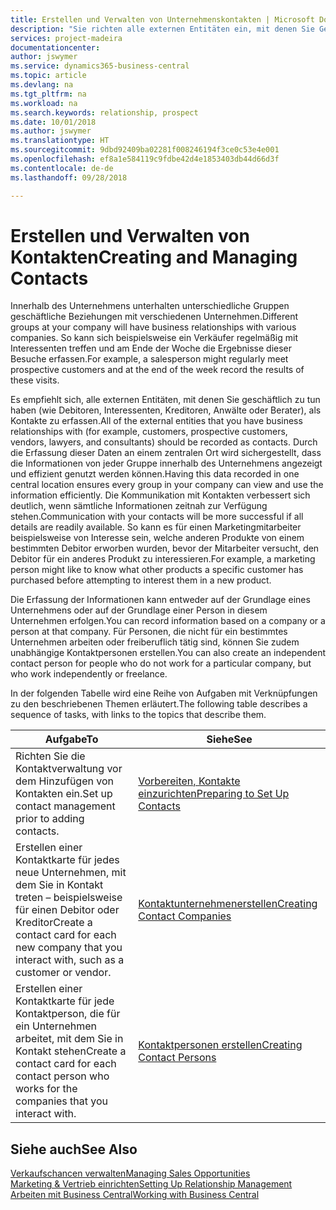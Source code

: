 ```yaml
---
title: Erstellen und Verwalten von Unternehmenskontakten | Microsoft Docs
description: "Sie richten alle externen Entitäten ein, mit denen Sie Geschäftsbeziehungen haben (wie Debitoren, Interessenten, Kreditoren und Berater)."
services: project-madeira
documentationcenter: 
author: jswymer
ms.service: dynamics365-business-central
ms.topic: article
ms.devlang: na
ms.tgt_pltfrm: na
ms.workload: na
ms.search.keywords: relationship, prospect
ms.date: 10/01/2018
ms.author: jswymer
ms.translationtype: HT
ms.sourcegitcommit: 9dbd92409ba02281f008246194f3ce0c53e4e001
ms.openlocfilehash: ef8a1e584119c9fdbe42d4e1853403db44d66d3f
ms.contentlocale: de-de
ms.lasthandoff: 09/28/2018

---
```

# <a name="creating-and-managing-contacts"></a><span data-ttu-id="df0ea-103">Erstellen und Verwalten von Kontakten</span><span class="sxs-lookup"><span data-stu-id="df0ea-103">Creating and Managing Contacts</span></span>
<span data-ttu-id="df0ea-104">Innerhalb des Unternehmens unterhalten unterschiedliche Gruppen geschäftliche Beziehungen mit verschiedenen Unternehmen.</span><span class="sxs-lookup"><span data-stu-id="df0ea-104">Different groups at your company will have business relationships with various companies.</span></span> <span data-ttu-id="df0ea-105">So kann sich beispielsweise ein Verkäufer regelmäßig mit Interessenten treffen und am Ende der Woche die Ergebnisse dieser Besuche erfassen.</span><span class="sxs-lookup"><span data-stu-id="df0ea-105">For example, a salesperson might regularly meet prospective customers and at the end of the week record the results of these visits.</span></span>

<span data-ttu-id="df0ea-106">Es empfiehlt sich, alle externen Entitäten, mit denen Sie geschäftlich zu tun haben (wie Debitoren, Interessenten, Kreditoren, Anwälte oder Berater), als Kontakte zu erfassen.</span><span class="sxs-lookup"><span data-stu-id="df0ea-106">All of the external entities that you have business relationships with (for example, customers, prospective customers, vendors, lawyers, and consultants) should be recorded as contacts.</span></span> <span data-ttu-id="df0ea-107">Durch die Erfassung dieser Daten an einem zentralen Ort wird sichergestellt, dass die Informationen von jeder Gruppe innerhalb des Unternehmens angezeigt und effizient genutzt werden können.</span><span class="sxs-lookup"><span data-stu-id="df0ea-107">Having this data recorded in one central location ensures every group in your company can view and use the information efficiently.</span></span> <span data-ttu-id="df0ea-108">Die Kommunikation mit Kontakten verbessert sich deutlich, wenn sämtliche Informationen zeitnah zur Verfügung stehen.</span><span class="sxs-lookup"><span data-stu-id="df0ea-108">Communication with your contacts will be more successful if all details are readily available.</span></span> <span data-ttu-id="df0ea-109">So kann es für einen Marketingmitarbeiter beispielsweise von Interesse sein, welche anderen Produkte von einem bestimmten Debitor erworben wurden, bevor der Mitarbeiter versucht, den Debitor für ein anderes Produkt zu interessieren.</span><span class="sxs-lookup"><span data-stu-id="df0ea-109">For example, a marketing person might like to know what other products a specific customer has purchased before attempting to interest them in a new product.</span></span>

<span data-ttu-id="df0ea-110">Die Erfassung der Informationen kann entweder auf der Grundlage eines Unternehmens oder auf der Grundlage einer Person in diesem Unternehmen erfolgen.</span><span class="sxs-lookup"><span data-stu-id="df0ea-110">You can record information based on a company or a person at that company.</span></span> <span data-ttu-id="df0ea-111">Für Personen, die nicht für ein bestimmtes Unternehmen arbeiten oder freiberuflich tätig sind, können Sie zudem unabhängige Kontaktpersonen erstellen.</span><span class="sxs-lookup"><span data-stu-id="df0ea-111">You can also create an independent contact person for people who do not work for a particular company, but who work independently or freelance.</span></span>

<span data-ttu-id="df0ea-112">In der folgenden Tabelle wird eine Reihe von Aufgaben mit Verknüpfungen zu den beschriebenen Themen erläutert.</span><span class="sxs-lookup"><span data-stu-id="df0ea-112">The following table describes a sequence of tasks, with links to the topics that describe them.</span></span>

| <span data-ttu-id="df0ea-113">Aufgabe</span><span class="sxs-lookup"><span data-stu-id="df0ea-113">To</span></span> | <span data-ttu-id="df0ea-114">Siehe</span><span class="sxs-lookup"><span data-stu-id="df0ea-114">See</span></span> |
| --- | --- |
| <span data-ttu-id="df0ea-115">Richten Sie die Kontaktverwaltung vor dem Hinzufügen von Kontakten ein.</span><span class="sxs-lookup"><span data-stu-id="df0ea-115">Set up contact management prior to adding contacts.</span></span> |[<span data-ttu-id="df0ea-116">Vorbereiten, Kontakte einzurichten</span><span class="sxs-lookup"><span data-stu-id="df0ea-116">Preparing to Set Up Contacts</span></span>](marketing-setup-contacts.md) |
| <span data-ttu-id="df0ea-117">Erstellen einer Kontaktkarte für jedes neue Unternehmen, mit dem Sie in Kontakt treten – beispielsweise für einen Debitor oder Kreditor</span><span class="sxs-lookup"><span data-stu-id="df0ea-117">Create a contact card for each new company that you interact with, such as a customer or vendor.</span></span> |[<span data-ttu-id="df0ea-118">Kontaktunternehmenerstellen</span><span class="sxs-lookup"><span data-stu-id="df0ea-118">Creating Contact Companies</span></span>](marketing-create-contact-companies.md) |
| <span data-ttu-id="df0ea-119">Erstellen einer Kontaktkarte für jede Kontaktperson, die für ein Unternehmen arbeitet, mit dem Sie in Kontakt stehen</span><span class="sxs-lookup"><span data-stu-id="df0ea-119">Create a contact card for each contact person who works for the companies that you interact with.</span></span> |[<span data-ttu-id="df0ea-120">Kontaktpersonen erstellen</span><span class="sxs-lookup"><span data-stu-id="df0ea-120">Creating Contact Persons</span></span>](marketing-create-contact-persons.md) |

## <a name="see-also"></a><span data-ttu-id="df0ea-121">Siehe auch</span><span class="sxs-lookup"><span data-stu-id="df0ea-121">See Also</span></span>
[<span data-ttu-id="df0ea-122">Verkaufschancen verwalten</span><span class="sxs-lookup"><span data-stu-id="df0ea-122">Managing Sales Opportunities</span></span>](marketing-manage-sales-opportunities.md)  
[<span data-ttu-id="df0ea-123">Marketing & Vertrieb einrichten</span><span class="sxs-lookup"><span data-stu-id="df0ea-123">Setting Up Relationship Management</span></span>](marketing-setup-marketing.md)  
[<span data-ttu-id="df0ea-124">Arbeiten mit  Business Central</span><span class="sxs-lookup"><span data-stu-id="df0ea-124">Working with Business Central</span></span>](ui-work-product.md)  

